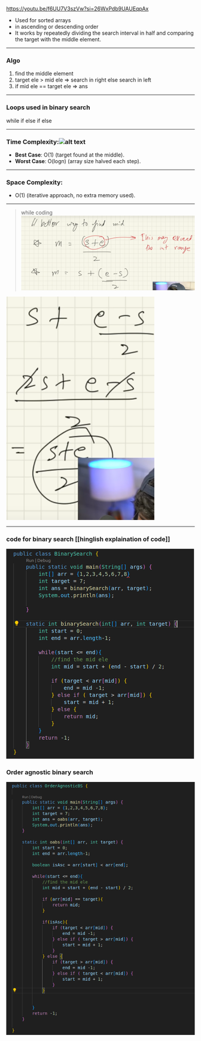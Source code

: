 https://youtu.be/f6UU7V3szVw?si=26WxPdb9UAUEqpAx

- Used for sorted arrays
- in ascending or descending order
- It works by repeatedly dividing the search interval in half and comparing the target with the middle element.
---

### Algo

1. find the middle element
2. target ele > mid ele => search in right else search in left
3. if mid ele == target ele => ans

---
### Loops used in binary search

while
	if
		else if 
		 else 

---
### Time Complexity:![alt text](Pastedimage20241126204755.png)


- **Best Case**: O(1) (target found at the middle).
- **Worst Case**: O(log⁡n)   (array size halved each step).

----
### Space Complexity:

- O(1) (iterative approach, no extra memory used).

---
> while coding
![alt text](Pastedimage20241128052751.png)

![alt text](Pastedimage20241128052907.png)

---
### code for binary search [[hinglish explaination of code]]

![alt text](Pastedimage20241128054208.png)

### Order agnostic binary search

![alt text](Pastedimage20241128061939.png)





